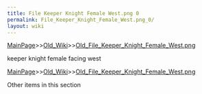 ```yaml
---
title: File Keeper Knight Female West.png 0
permalink: File_Keeper_Knight_Female_West.png_0/
layout: wiki
---
```


[MainPage](/keeperrl_wiki/ "wikilink")>>[Old_Wiki](/keeperrl_wiki/Old_Wiki "wikilink")>>[Old_File_Keeper_Knight_Female_West.png](/keeperrl_wiki/Old_File_Keeper_Knight_Female_West.png "wikilink")

keeper knight female facing west

[MainPage](/keeperrl_wiki/ "wikilink")>>[Old_Wiki](/keeperrl_wiki/Old_Wiki "wikilink")>>[Old_File_Keeper_Knight_Female_West.png](/keeperrl_wiki/Old_File_Keeper_Knight_Female_West.png "wikilink")

Other items in this section

